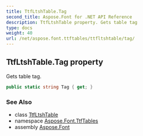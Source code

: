 ```yaml
---
title: TtfLtshTable.Tag
second_title: Aspose.Font for .NET API Reference
description: TtfLtshTable property. Gets table tag
type: docs
weight: 40
url: /net/aspose.font.ttftables/ttfltshtable/tag/
---
```

## TtfLtshTable.Tag property

Gets table tag.

```csharp
public static string Tag { get; }
```

### See Also

* class [TtfLtshTable](../)
* namespace [Aspose.Font.TtfTables](../../ttfltshtable/)
* assembly [Aspose.Font](../../../)


